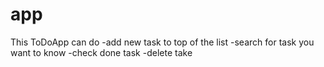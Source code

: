 # app

This ToDoApp can do
-add new task to top of the list
-search for task you want to know
-check done task
-delete take
